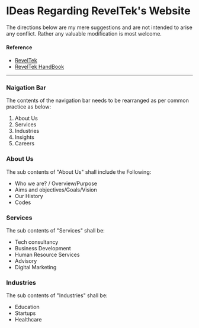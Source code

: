 # **IDeas Regarding RevelTek's Website**

The directions below are my mere suggestions and are not intended to arise any conflict. Rather any valuable modification is most welcome.

#### **Reference**
* [RevelTek](https://reveltek.com)
* [RevelTek HandBook](https://focushive-my.sharepoint.com/:b:/g/personal/aleem_focuspass_com/EVm5bu0iX6xBlyV7slgfvaMB3Jlefy8U9IuuD2D2_5-Q3A)
---


### **Naigation Bar**

The contents of the navigation bar needs to be rearranged as per common practice as below:
1) About Us
2) Services
3) Industries
4) Insights
5) Careers

### **About Us**
The sub contents of "About Us" shall include the Following:
*  Who we are? / Overview/Purpose
* Aims and objectives/Goals/Vision
* Our History
* Codes

### **Services**
The sub contents of "Services" shall be:
* Tech consultancy
* Business Development
* Human Resource Services
* Advisory
* Digital Marketing

### **Industries**
The sub contents of "Industries" shall be:
* Education
* Startups
* Healthcare





